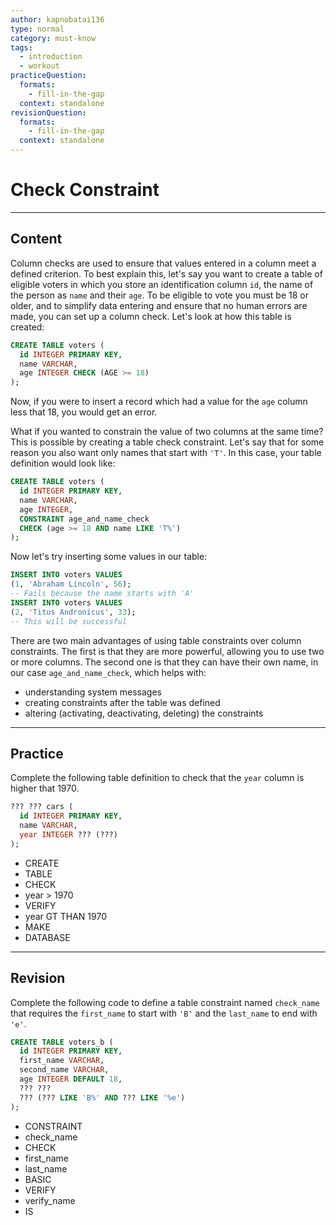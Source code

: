 ```yaml
---
author: kapnobatai136
type: normal
category: must-know
tags:
  - introduction
  - workout
practiceQuestion:
  formats:
    - fill-in-the-gap
  context: standalone
revisionQuestion:
  formats:
    - fill-in-the-gap
  context: standalone
---
```


# Check Constraint


---

## Content

Column checks are used to ensure that values entered in a column meet a defined criterion. To best explain this, let's say you want to create a table of eligible voters in which you store an identification column `id`, the name of the person as `name` and their `age`. To be eligible to vote you must be 18 or older, and to simplify data entering and ensure that no human errors are made, you can set up a column check. Let's look at how this table is created:

```sql
CREATE TABLE voters (
  id INTEGER PRIMARY KEY,
  name VARCHAR,
  age INTEGER CHECK (AGE >= 18)
);
```

Now, if you were to insert a record which had a value for the `age` column less that 18, you would get an error. 

What if you wanted to constrain the value of two columns at the same time? This is possible by creating a table check constraint. Let's say that for some reason you also want only names that start with `'T'`. In this case, your table definition would look like:

```sql
CREATE TABLE voters (
  id INTEGER PRIMARY KEY,
  name VARCHAR,
  age INTEGER,
  CONSTRAINT age_and_name_check 
  CHECK (age >= 18 AND name LIKE 'T%')
);
```

Now let's try inserting some values in our table:

```sql
INSERT INTO voters VALUES 
(1, 'Abraham Lincoln', 56);
-- Fails because the name starts with 'A'
INSERT INTO voters VALUES 
(2, 'Titus Andronicus', 33);
-- This will be successful
```

There are two main advantages of using table constraints over column constraints. The first is that they are more powerful, allowing you to use two or more columns. The second one is that they can have their own name, in our case `age_and_name_check`, which helps with:

- understanding system messages
- creating constraints after the table was defined
- altering (activating, deactivating, deleting) the constraints


---

## Practice

Complete the following table definition to check that the `year` column is higher that 1970.

```sql
??? ??? cars (
  id INTEGER PRIMARY KEY,
  name VARCHAR,
  year INTEGER ??? (???)
);
```

- CREATE
- TABLE
- CHECK
- year > 1970
- VERIFY
- year GT THAN 1970
- MAKE
- DATABASE


---

## Revision

Complete the following code to define a table constraint named `check_name` that requires the `first_name` to start with `'B'` and the `last_name` to end with `'e'`.

```sql
CREATE TABLE voters_b (
  id INTEGER PRIMARY KEY,
  first_name VARCHAR,
  second_name VARCHAR,
  age INTEGER DEFAULT 18,
  ??? ??? 
  ??? (??? LIKE 'B%' AND ??? LIKE '%e')
);
```

- CONSTRAINT
- check_name
- CHECK
- first_name
- last_name
- BASIC
- VERIFY
- verify_name
- IS
